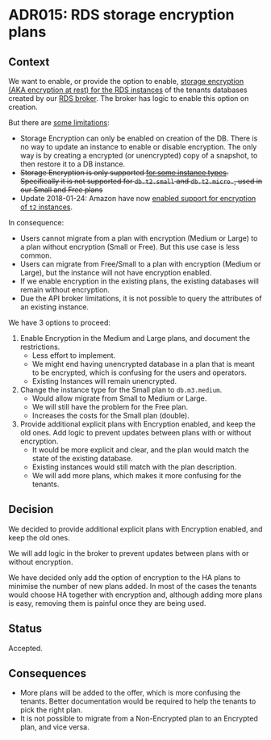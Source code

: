 # ADR015: RDS storage encryption plans

## Context

We want to enable, or provide the option to enable,
[storage encryption (AKA encryption at rest) for the RDS instances](http://docs.aws.amazon.com/AmazonRDS/latest/UserGuide/Overview.Encryption.html)
of the tenants databases created by our [RDS broker](https://github.com/alphagov/paas-rds-broker). The broker has logic to enable this option on creation.

But there are [some limitations](http://docs.aws.amazon.com/AmazonRDS/latest/UserGuide/Overview.Encryption.html#Overview.Encryption.Limitations):

 * Storage Encryption can only be enabled on creation of the DB. There is no way to update an instance to enable or disable encryption. The only way is by creating a encrypted (or unencrypted) copy of a snapshot, to then restore it to a DB instance.
 * <s>Storage Encryption is only supported [for some instance types](http://docs.aws.amazon.com/AmazonRDS/latest/UserGuide/Overview.Encryption.html#d0e47573). Specifically it is not supported for `db.t2.small` and `db.t2.micro.`, used in our Small and Free plans</s>
 * Update 2018-01-24: Amazon have now [enabled support for encryption of `t2` instances](https://aws.amazon.com/about-aws/whats-new/2017/06/amazon-rds-enables-encryption-at-rest-for-additional-t2-instance-types/).

In consequence:

  * Users cannot migrate from a plan with encryption (Medium or Large) to a plan without encryption (Small or Free). But this use case is less common.
  * Users can migrate from Free/Small to a plan with encryption (Medium or Large), but the instance will not have encryption enabled.
  * If we enable encryption in the existing plans, the existing databases will remain without encryption.
  * Due the API broker limitations, it is not possible to query the attributes of an existing instance.

We have 3 options to proceed:

 1. Enable Encryption in the Medium and Large plans, and document the restrictions.
    * Less effort to implement.
    * We might end having unencrypted database in a plan that is meant to be encrypted, which is confusing for the users and operators.
    * Existing Instances will remain unencrypted.
 2. Change the instance type for the Small plan to `db.m3.medium`.
    * Would allow migrate from Small to Medium or Large.
    * We will still have the problem for the Free plan.
    * Increases the costs for the Small plan (double).
 3. Provide additional explicit plans with Encryption enabled, and keep the old ones. Add logic to prevent updates between plans with or without encryption.
    * It would be more explicit and clear, and the plan would match the state of the existing database.
    * Existing instances would still match with the plan description.
    * We will add more plans, which makes it more confusing for the tenants.


## Decision

We decided to provide additional explicit plans with Encryption enabled, and keep the old ones.

We will add logic in the broker to prevent updates between plans with or without encryption.

We have decided only add the option of encryption to the HA plans to minimise the number of new plans added. In most of the cases the tenants would choose HA together with encryption and, although adding more plans is easy, removing them is painful once they are being used.

## Status

Accepted.

## Consequences

 * More plans will be added to the offer, which is more confusing the tenants. Better documentation would be required to help the tenants to pick the right plan.
 * It is not possible to migrate from a Non-Encrypted plan to an Encrypted plan, and vice versa.


